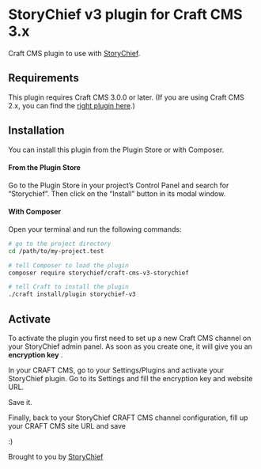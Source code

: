 
# StoryChief v3 plugin for Craft CMS 3.x

Craft CMS plugin to use with [StoryChief](https://storychief.io).


## Requirements

This plugin requires Craft CMS 3.0.0 or later. (If you are using Craft CMS 2.x, you can find the [right plugin here](https://github.com/Story-Chief/craft-cms-module-storychief).)


## Installation

You can install this plugin from the Plugin Store or with Composer.

#### From the Plugin Store

Go to the Plugin Store in your project’s Control Panel and search for “Storychief”. Then click on the “Install” button in its modal window.

#### With Composer

Open your terminal and run the following commands:

```bash
# go to the project directory
cd /path/to/my-project.test

# tell Composer to load the plugin
composer require storychief/craft-cms-v3-storychief

# tell Craft to install the plugin
./craft install/plugin storychief-v3
```


## Activate
To activate the plugin you first need to set up a new Craft CMS channel on your StoryChief admin panel. As soon as you create one, it will give you an **encryption key** .

In your CRAFT CMS, go to your Settings/Plugins and activate your StoryChief plugin. Go to its Settings and fill the encryption key and website URL. 

Save it.

Finally, back to your StoryChief CRAFT CMS channel configuration, fill up your CRAFT CMS site URL and save

:)



Brought to you by [StoryChief](https://github.com/Story-Chief/)

